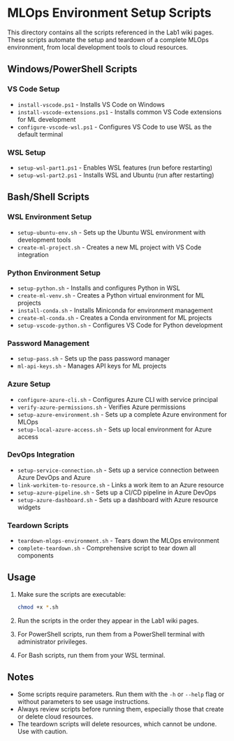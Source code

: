 # MLOps Environment Setup Scripts

This directory contains all the scripts referenced in the Lab1 wiki pages. These scripts automate the setup and teardown of a complete MLOps environment, from local development tools to cloud resources.

## Windows/PowerShell Scripts

### VS Code Setup
- `install-vscode.ps1` - Installs VS Code on Windows
- `install-vscode-extensions.ps1` - Installs common VS Code extensions for ML development
- `configure-vscode-wsl.ps1` - Configures VS Code to use WSL as the default terminal

### WSL Setup
- `setup-wsl-part1.ps1` - Enables WSL features (run before restarting)
- `setup-wsl-part2.ps1` - Installs WSL and Ubuntu (run after restarting)

## Bash/Shell Scripts

### WSL Environment Setup
- `setup-ubuntu-env.sh` - Sets up the Ubuntu WSL environment with development tools
- `create-ml-project.sh` - Creates a new ML project with VS Code integration

### Python Environment Setup
- `setup-python.sh` - Installs and configures Python in WSL
- `create-ml-venv.sh` - Creates a Python virtual environment for ML projects
- `install-conda.sh` - Installs Miniconda for environment management
- `create-ml-conda.sh` - Creates a Conda environment for ML projects
- `setup-vscode-python.sh` - Configures VS Code for Python development

### Password Management
- `setup-pass.sh` - Sets up the pass password manager
- `ml-api-keys.sh` - Manages API keys for ML projects

### Azure Setup
- `configure-azure-cli.sh` - Configures Azure CLI with service principal
- `verify-azure-permissions.sh` - Verifies Azure permissions
- `setup-azure-environment.sh` - Sets up a complete Azure environment for MLOps
- `setup-local-azure-access.sh` - Sets up local environment for Azure access

### DevOps Integration
- `setup-service-connection.sh` - Sets up a service connection between Azure DevOps and Azure
- `link-workitem-to-resource.sh` - Links a work item to an Azure resource
- `setup-azure-pipeline.sh` - Sets up a CI/CD pipeline in Azure DevOps
- `setup-azure-dashboard.sh` - Sets up a dashboard with Azure resource widgets

### Teardown Scripts
- `teardown-mlops-environment.sh` - Tears down the MLOps environment
- `complete-teardown.sh` - Comprehensive script to tear down all components

## Usage

1. Make sure the scripts are executable:
   ```bash
   chmod +x *.sh
   ```

2. Run the scripts in the order they appear in the Lab1 wiki pages.

3. For PowerShell scripts, run them from a PowerShell terminal with administrator privileges.

4. For Bash scripts, run them from your WSL terminal.

## Notes

- Some scripts require parameters. Run them with the `-h` or `--help` flag or without parameters to see usage instructions.
- Always review scripts before running them, especially those that create or delete cloud resources.
- The teardown scripts will delete resources, which cannot be undone. Use with caution.
